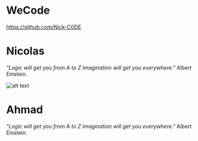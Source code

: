 # WeCode

https://github.com/Nick-C0DE
# Nicolas 

*"Logic will get you from A to Z
Imagination will get you everywhere."*
Albert Einstein.

![alt text](https://github.com/Nick-C0DE/markdown-challenge/blob/master/photojunior_mini.jpeg)





# Ahmad 

*"Logic will get you from A to Z
Imagination will get you everywhere."*
Albert Einstein.



